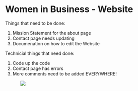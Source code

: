 # Women in Business - Website

Things that need to be done: 
<ol>
<li> Mission Statement for the about page</li>
<li> Contact page needs updating</li>
<li> Documenation on how to edit the Website </li>
</ol>

Technicial things that need done: 
<ol>
<li> Code up the code</li>
<li> Contact page has errors</li>
<li> More comments need to be added EVERYWHERE! </li>
<ol>

<img src="images/wibBlack.jpg"/>
